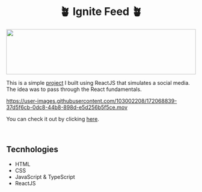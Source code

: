 <h1 align="center">🪴 Ignite Feed 🪴</h1>

<img src="https://64.media.tumblr.com/47b36822fce08a19e48c9f918403f4db/tumblr_omvjdm4AcD1w6mwsfo10_500.png" height="120" width="100%" object-fit="cover" />

This is a simple <a href="https://ignite-feed-eight.vercel.app/" target="_blank">project<a/> I built using ReactJS that simulates a social media. The idea was to pass through the React fundamentals. 
  
https://user-images.githubusercontent.com/103002208/172068839-37d5f6cb-0dc8-44b8-898d-e5d256b5f5ce.mov

You can check it out by clicking <a href="https://ignite-feed-eight.vercel.app/" target="_blank">here</a>.

<br>

## Tecnhologies
* HTML
* CSS
* JavaScript & TypeScript
* ReactJS
